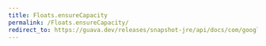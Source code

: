 ```yaml
---
title: Floats.ensureCapacity
permalink: /Floats.ensureCapacity/
redirect_to: https://guava.dev/releases/snapshot-jre/api/docs/com/google/common/primitives/Floats.html#ensureCapacity-float:A-int-int-
---
```

